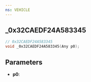 ```yaml
---
ns: VEHICLE
---
```

## _0x32CAEDF24A583345

```c
// 0x32CAEDF24A583345
void _0x32CAEDF24A583345(Any p0);
```


## Parameters
* **p0**: 

